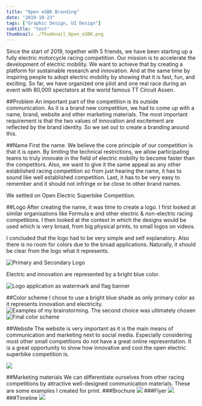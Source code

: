 ```yaml
---
title: "Open eSBK Branding"
date: "2019-10-23"
tags: ["Graphic Design, UI Design"]
subtitle: "test"
thumbnail: ./Thumbnail_Open_eSBK.png
---
```


Since the start of 2019, together with 5 friends, we have been starting up a fully electric motorcycle racing competition.
Our mission is to accelerate the development of electric mobility. We want to achieve that by creating a platform for sustainable research and innovation. And at the same time by inspiring people to adopt electric mobility by showing that it is fast, fun, and exciting. So far, we have organized one pilot and one real race during an event with 80,000 spectators at the world famous TT Circuit Assen.

##Problem
An important part of the competition is its outside communication. As it is a brand new competition, we had to come up with a name, brand, website and other marketing materials. The most important requirement is that the two values of innovation and excitement are reflected by the brand identity. So we set out to create a branding around this.

##Name
First the name. We believe the core principle of our competition is that it is open. By limiting the technical restrictions, we allow participating teams to truly innovate in the field of electric mobility to become faster than the competitors.
Also, we  want to give it the same appeal as any other established racing competition so from just hearing the name, it has to sound like well established competition.
Last, it has to be very easy to remember and it should not infringe or be close to other brand names.

We settled on Open Electric Superbike Competition.

##Logo
After creating the name, it was time to create a logo. I first looked at similar organisations like Formula e and other electric & non-electric racing competitions. I then looked at the context in which the designs would be used which is very broad, from big physical prints, to small logos on videos.

I concluded that the logo had to be very simple and self explanatory. Also there is no room for colors due to the broad applications. Naturally, it should be clear from the logo what it represents.

![Primary and Secondary Logo](./open-esbk-logo.png)

Electric and innovation are represented by a bright blue color.

![Logo application as watermark and flag banner](./openesbk_logo_application.jpg)


##Color scheme
I chose to use a bright blue shade as only primary color as it represents innovation and electricity.
![Examples of my brainstorming. The second choice was ultimately chosen](./colorscheme.png)
![Final color scheme](./colorscheme_final.png)



##Website
The website is very important as it is the main means of communication and marketing next to social media. Especially considering most other small competitions do not have a great online representation. It is a great opportunity to show how innovative and cool the open electric superbike competition is.

![](./website.png)

##Marketing materials
We can differentiate ourselves from other racing competitions by attractive well-designed communication materials. These are some examples I created for print.
###Brochure
![](./brochure.png)
###Flyer
![](./flyer.png)
###Timeline
![](./timeline.png)
